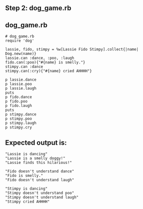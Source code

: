 Step 2: dog_game.rb
-------------------

dog_game.rb
-----------

	# dog_game.rb
	require 'dog'
	
	lassie, fido, stimpy = %w[Lassie Fido Stimpy].collect{|name| Dog.new(name)}
	lassie.can :dance, :poo, :laugh
	fido.can(:poo){"#{name} is smelly."}
	stimpy.can :dance
	stimpy.can(:cry){"#{name} cried AHHHH"}
	
	p lassie.dance
	p lassie.poo
	p lassie.laugh
	puts
	p fido.dance
	p fido.poo
	p fido.laugh
	puts
	p stimpy.dance
	p stimpy.poo
	p stimpy.laugh
	p stimpy.cry


Expected output is:
-------------------

	"Lassie is dancing"
	"Lassie is a smelly doggy!"
	"Lassie finds this hilarious!"
	
	"Fido doesn't understand dance"
	"Fido is smelly."
	"Fido doesn't understand laugh"
	
	"Stimpy is dancing"
	"Stimpy doesn't understand poo"
	"Stimpy doesn't understand laugh"
	"Stimpy cried AHHHH"

